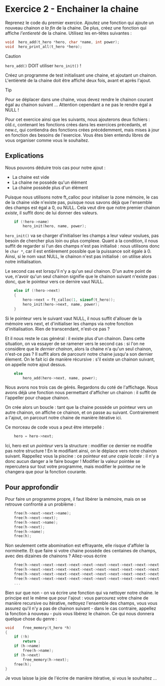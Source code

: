 # Exercice 2 - Enchainer la chaine
Reprenez le code du premier exercice. Ajoutez une fonction qui ajoute un nouveau chainon _a la fin_ de la chaine. De plus, créez une fonction qui affiche _l'entiereté_ de la chaine. Utilisez les en-têtes suivantes :
```C
void  hero_add(t_hero *hero, char *name, int power);
void  hero_print_all(t_hero *hero);
```
> [!CAUTION]
> `hero_add()` DOIT utiliser `hero_init()` !

Créez un programme de test initialisant une chaine, et ajoutant un chainon. L'entièreté de la chaine doit être affiché deux fois, avant et après l'ajout. 

> [!TIP]
> Pour se déplacer dans une chaine, vous devez rendre le chainon courant égal au chainon suivant ... Attention cependant a ne pas le rendre égal a NULL !

Pour cet exercice ainsi que les suivants, nous ajouterons deux fichiers : old.c, contenant les fonctions crées dans les exercices précedants, et new.c, qui contiendra des fonctions crées précédemment, mais mises à jour en fonction des besoins de l'exercice. Vous êtes bien entendu libres de vous organiser comme vous le souhaitez.

## Explications
Nous pouvons déduire trois cas pour notre ajout :
* La chaine est vide
* La chaine ne posséde qu'un élément
* La chaine possède plus d'un élément

Puisque nous utilisons notre ft_calloc pour initaliser la zone mémoire, le cas de la chaine vide n'existe pas, puisque nous savons déjà que l'ensemble des champs est égal a 0, ou NULL. Cela veut dire que notre premier chainon *existe*, il suffit donc de lui donner des valeurs.

```C
    if (!hero->name)
        hero_init(hero, name, power);
```

`hero_init()` va se charger d'initialiser les champs a leur valeur voulues, pas besoin de chercher plus loin ou plus complexe. Quant a la condition, il nous suffit de regarder si l'un des champs n'est pas initialisé : nous utilisons donc le `char *`, car il est entièrement possible que la puissance soit égale à 0. Ainsi, si le nom vaut NULL, le chainon n'est pas initialisé : on utilise alors notre initialisation. 

Le second cas est lorsqu'il n'y a qu'un seul chainon. D'un autre point de vue, n'avoir qu'un seul chainon signifie que le chainon suivant n'existe pas : donc, que le pointeur vers ce dernire vaut NULL.

```C
    else if (!hero->next)
    {
        hero->next = ft_calloc(1, sizeof(t_hero));
        hero_init(hero->next, name, power);
    }
```

Si le pointeur vers le suivant vaut NULL, il nous suffit d'allouer de la mémoire vers next, et d'initialiser les champs via notre fonction d'initialisation. Rien de transcendant, n'est-ce pas ?

Et il nous reste le cas général : il existe plus d'un chainon. Dans cette situation, on va essayer de se ramener vers le second cas : si l'on ne considère que le _dernier chainon_, alors la chaine n'a qu'un seul chainon, n'est-ce pas ? Il suffit alors de parcourir notre chaine jusqu'a son dernier élement. On le fait ici de manière récursive : s'il existe un chainon suivant, on appelle notre ajout dessus. 

```C
    else
        hero_add(hero->next, name, power);
```

Nous avons nos trois cas de gérés. Regardons du coté de l'affichage. Nous avons déjà une fonction nous permettant d'afficher un chainon : il suffit de l'appeller pour chaque chainon. 

On crée alors un boucle : tant que la chaine possède un pointeur vers un autre chainon, on affiche ce chainon, et on passe au suivant. Contrairement a l'ajout, on parcourt notre chaine de manière itérative ici. 

Ce morceau de code vous a peut être interpellé : 

```C
    hero = hero->next;
```

Ici, hero est un _pointeur_ vers la structure : modifier ce dernier ne modifie pas notre structure ! En le modifiant ainsi, on le déplace vers notre chainon suivant. Rappellez vous la piscine : ce pointeur est _une copie locale_ : il n'y a donc aucun danger a le faire bouger ! Modifier la valeur pointée se repercutera sur tout votre programme, mais modifier le pointeur ne le changera que pour la fonction courante.

## Pour approfondir

Pour faire un programme propre, il faut libérer la mémoire, mais on se retrouve confronté a un problème : 

```C
    free(h->next->next->name);
    free(h->next->next);
    free(h->next->name);
    free(h->next);
    free(h->name);
    free(h);
```

Non seulement cette abomination est effrayante, elle risque d'affoler la norminette. Et que faire si votre chaine possède des centaines de champs, avec des dizaines de chainons ? Allez-vous écrire 

```C
    free(h->next->next->next->next->next->next->next->next->next->next->name);
    free(h->next->next->next->next->next->next->next->next->next->next->truc);
    free(h->next->next->next->next->next->next->next->next->next->next->machin);
    free(h->next->next->next->next->next->next->next->next->next->next->bidule);
    ...
```

Bien sur que non - on va écrire une fonction qui va nettoyer notre chaine. le principe est le même que pour l'ajout : vous parcourez votre chaine de manière recursive ou itérative, nettoyez l'ensemble des champs, vous vous assurez qu'il n'y a pas de chainon suivant - dans le cas contraire, appellez la fonction à nouveau - puis vous libérez le chainon. Ce qui nous donnera quelque chose du genre :

```C
void    free_memory(t_hero *h)
{
    if (!h)
        return ;
    if (h->name)
        free(h->name);
    if (h->next)
        free_memory(h->next);
    free(h);
}
```

Je vous laisse la joie de l'écrire de manière itérative, si vous le souhaitez ...